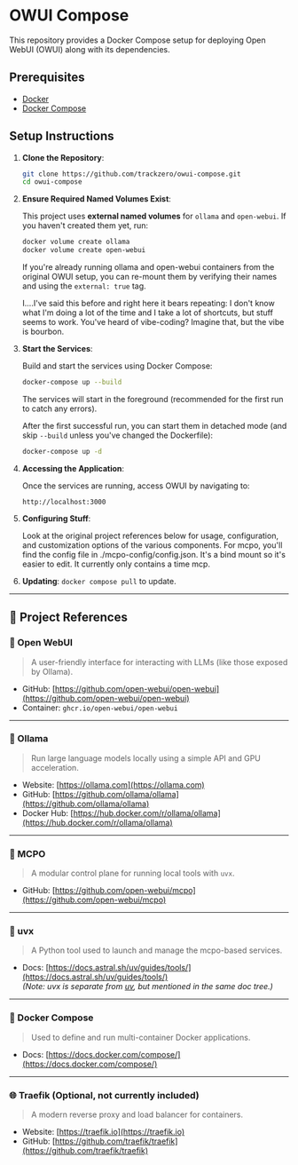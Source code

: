 # OWUI Compose

This repository provides a Docker Compose setup for deploying Open WebUI (OWUI) along with its dependencies.

## Prerequisites

- [Docker](https://docs.docker.com/get-docker/)
- [Docker Compose](https://docs.docker.com/compose/install/)

## Setup Instructions

1. **Clone the Repository**:

   ```bash
   git clone https://github.com/trackzero/owui-compose.git
   cd owui-compose
   ```

2. **Ensure Required Named Volumes Exist**:

   This project uses **external named volumes** for `ollama` and `open-webui`. If you haven't created them yet, run:

   ```bash
   docker volume create ollama
   docker volume create open-webui
   ```

   If you're already running ollama and open-webui containers from the original OWUI setup, you can re-mount them by verifying their names and using the `external: true` tag.

   I....I've said this before and right here it bears repeating: I don't know what I'm doing a lot of the time and I take a lot of shortcuts, but stuff seems to work.  You've heard of vibe-coding?  Imagine that, but the vibe is bourbon.

3. **Start the Services**:

   Build and start the services using Docker Compose:

   ```bash
   docker-compose up --build
   ```

   The services will start in the foreground (recommended for the first run to catch any errors).

   After the first successful run, you can start them in detached mode (and skip `--build` unless you've changed the Dockerfile):

   ```bash
   docker-compose up -d
   ```

4. **Accessing the Application**:

   Once the services are running, access OWUI by navigating to:

   ```
   http://localhost:3000
   ```

5. **Configuring Stuff**:

   Look at the original project references below for usage, configuration, and customization options of the various components.  For mcpo, you'll find the config file in ./mcpo-config/config.json. It's a bind mount so it's easier to edit.  It currently only contains a time mcp.

6. **Updating**:
   `docker compose pull` to update.
---

## 🔗 Project References

### 🧠 Open WebUI
> A user-friendly interface for interacting with LLMs (like those exposed by Ollama).
- GitHub: [https://github.com/open-webui/open-webui](https://github.com/open-webui/open-webui)
- Container: `ghcr.io/open-webui/open-webui`

---

### 🧠 Ollama
> Run large language models locally using a simple API and GPU acceleration.
- Website: [https://ollama.com](https://ollama.com)
- GitHub: [https://github.com/ollama/ollama](https://github.com/ollama/ollama)
- Docker Hub: [https://hub.docker.com/r/ollama/ollama](https://hub.docker.com/r/ollama/ollama)

---

### 🧪 MCPO
> A modular control plane for running local tools with `uvx`.
- GitHub: [https://github.com/open-webui/mcpo](https://github.com/open-webui/mcpo)

---

### 🐍 uvx
> A Python tool used to launch and manage the mcpo-based services.
- Docs: [https://docs.astral.sh/uv/guides/tools/](https://docs.astral.sh/uv/guides/tools/)  
  *(Note: uvx is separate from [uv](https://github.com/astral-sh/uv), but mentioned in the same doc tree.)*

---

### 🐳 Docker Compose
> Used to define and run multi-container Docker applications.
- Docs: [https://docs.docker.com/compose/](https://docs.docker.com/compose/)

---

### 🌐 Traefik (Optional, not currently included)
> A modern reverse proxy and load balancer for containers.
- Website: [https://traefik.io](https://traefik.io)
- GitHub: [https://github.com/traefik/traefik](https://github.com/traefik/traefik)
